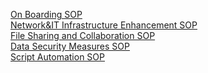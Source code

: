 
[On Boarding SOP](https://drive.google.com/file/d/1Zr5k1HTme9Zv8bdqCm-HjUy_o9UAUU1s/view?usp=share_link)
<br>
[Network&IT Infrastructure Enhancement SOP](https://drive.google.com/file/d/1knb7cNdOcPl2tLfjJXuTkTFkgbAfH5Cb/view?usp=share_link)
<br>
[File Sharing and Collaboration SOP](https://drive.google.com/file/d/1I0rVtqOx2q0WMzJ4HggRpahZpX34HPS7/view?usp=share_link)
<br>
[Data Security Measures SOP](https://drive.google.com/file/d/1krW6vv3kdZKaj_LlGVwn8q4grpNdzkPZ/view?usp=share_link)
<br>
[Script Automation SOP](https://docs.google.com/document/d/18xRTE-360Md3waWxsovMVEkjgNywb90_qPQ9hydp6eM/edit?usp=sharing)
